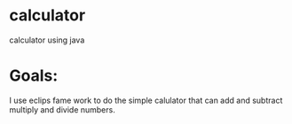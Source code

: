 # calculator
calculator using java 
# Goals:
I use eclips fame work to do the simple calulator that can add and subtract multiply and divide numbers.


